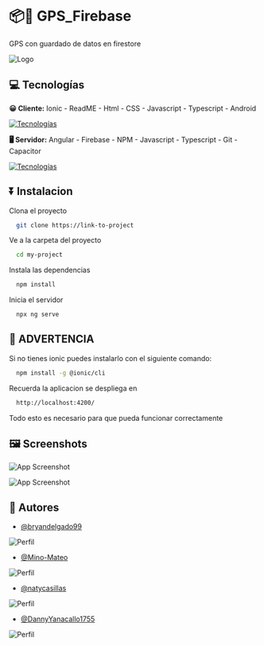 # 📦📱 GPS_Firebase

GPS con guardado de datos en firestore

![Logo](Recursos/img/maps.jpeg)

## 💻 Tecnologías

**😀 Cliente:**
Ionic - ReadME - Html - CSS - Javascript - Typescript - Android

[![Tecnologías](https://simpleskill.icons.workers.dev/svg?i=ionic,readme,html5,CSS3,javascript,typescript,android)](https://skillicons.dev)

**🖥️ Servidor:**
Angular - Firebase - NPM - Javascript - Typescript - Git - Capacitor

[![Tecnologías](https://simpleskill.icons.workers.dev/svg?i=angular,firebase,npm,javascript,typescript,git,capacitor)](https://skillicons.dev)

## ⏬ Instalacion

Clona el proyecto

```bash
  git clone https://link-to-project
```

Ve a la carpeta del proyecto

```bash
  cd my-project
```

Instala las dependencias

```bash
  npm install
```

Inicia el servidor

```bash
  npx ng serve
```

## 🛑 ADVERTENCIA

Si no tienes ionic puedes instalarlo con el siguiente comando:

```bash
  npm install -g @ionic/cli
```

Recuerda la aplicacion se despliega en

```bash
  http://localhost:4200/
```

Todo esto es necesario para que pueda funcionar correctamente

## 🖼️ Screenshots

![App Screenshot](Recursos/img/2d0de122-ea17-47a5-98a2-057ae9edfd38.jpeg)

![App Screenshot](Recursos/img/firebase.png)

## 👫 Autores

- [@bryandelgado99](https://github.com/bryandelgado99)

![Perfil](Recursos/img_autores/2.jpg)

- [@Mino-Mateo](https://github.com/Mino-Mateo)

![Perfil](Recursos/img_autores/1.jpg)

- [@natycasillas](https://github.com/natycasillas)

![Perfil](Recursos/img_autores/4.jpg)

- [@DannyYanacallo1755](https://github.com/DannyYanacallo1755)

![Perfil](Recursos/img_autores/3.jpg)
